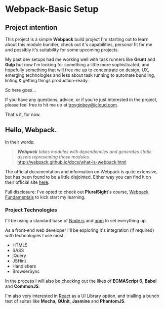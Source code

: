# Webpack-Basic Setup #
## Project intention ##
This project is a simple **Webpack** build project I'm starting out to learn about this module bundler, check out it's capabilities, personal fit for me and possibly it's suitability for some upcoming projects.

My past dev setups had me working well with task runners like **Grunt** and **Gulp** but now I'm looking for something a little more sophisticated, and hopefully something that will free me up to concentrate on design, UX, emerging technologies and less about task running to automate bundling, linting & getting things production-ready.

So here goes...

If you have any questions, advice, or if you're just interested in the project, please feel free to hit me up at [troyginbey@icloud.com](troyginbey@icloud.com).

That's it, for now.

## Hello, Webpack. ##
In their words:
><i>**Webpack** takes modules with dependencies and generates static assets representing those modules.</i>
> <http://webpack.github.io/docs/what-is-webpack.html>


The official documentation and information on Webpack is quite extensive, but has been found to be a little disjointed. Either way you can find it on their official site [here](https://webpack.github.io/ "Webpack").

Full disclosure: I've opted to check out **PluralSight**'s course,  [Webpack Fundamentals](https://app.pluralsight.com/library/courses/webpack-fundamentals/table-of-contents) to kick start my learning.

### Project Technologies ###
I'll be using a standard base of [Node.js](https://nodejs.org/ "Node.js") and [npm](https://www.npmjs.com/ "npm") to set everything up.

As a front-end web developer I'll be exploring it's integration (if required) with technologies I use most:
- HTML5
- SASS
- jQuery
- JSHint
- Handlebars
- BrowserSync

In the process I will also be checking out the likes of **ECMAScript 6**, **Babel** and **CommonJS**.

I'm also very interested in [React](https://facebook.github.io/react/) as a UI Library option, and trialling a bunch test of suites like **Mocha**, **QUnit**, **Jasmine** and **PhantomJS**.
